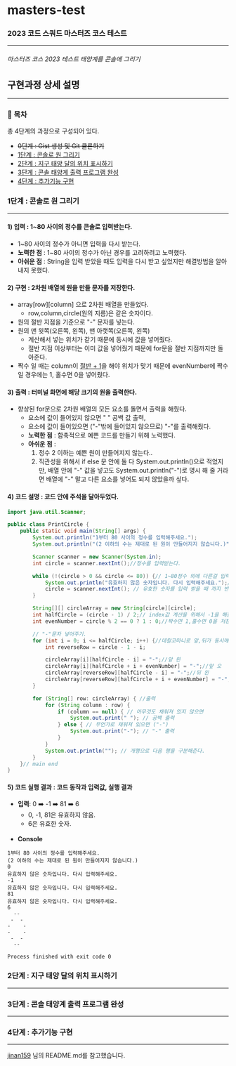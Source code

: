 # masters-test
### 2023 코드 스쿼드 마스터즈 코스 테스트
___
###### 마스터즈 코스 2023 테스트 태양계를 콘솔에 그리기

## 구현과정 상세 설명
____
### 📄 목차
총 4단계의 과정으로 구성되어 있다. <br>
- ~~0단계 : Gist 생성 및 Git 클론하기~~
- [1단계 : 콘솔로 원 그리기](#1단계-:-콘솔로-원-그리기)
- [2단계 : 지구 태양 달의 위치 표시하기](#2단계-:-지구-태양-달의-위치-표시하기)
- [3단계 : 콘솔 태양계 출력 프로그램 완성](#3단계-:-콘솔-태양계-출력-프로그램-완성)
- [4단계 : 추가기능 구현](#4단계-:-추가기능-구현)

### 1단계 : 콘솔로 원 그리기
___
#### 1) 입력 : 1~80 사이의 정수를 콘솔로 입력받는다.
- 1~80 사이의 정수가 아니면 입력을 다시 받는다.
- **노력한 점** : 1~80 사이의 정수가 아닌 경우를 고려하려고 노력했다.
- **아쉬운 점** : String을 입력 받았을 때도 입력을 다시 받고 싶었지만 해결방법을 알아내지 못했다.

#### 2) 구현 : 2차원 배열에 원을 만들 문자를 저장한다.
- array[row][column] 으로 2차원 배열을 만들었다. <br>
  - row,column,circle(원의 지름)은 같은 숫자이다.
- 원의 절반 지점을 기준으로 "-" 문자를 넣는다.
- 원의 맨 윗쪽(오른쪽, 왼쪽), 맨 아랫쪽(오른쪽, 왼쪽)
  - 계산해서 넣는 위치가 같기 때문에 동시에 값을 넣어줬다.
  - 절반 지점 이상부터는 이미 값을 넣어줬기 때문에 for문을 절반 지점까지만 돌아준다.
- 짝수 일 때는 column이 <u>절반 + 1</u>을 해야 위치가 맞기 때문에 evenNumber에 짝수일 경우에는 1, 홀수면 0을 넣어줬다.
#### 3) 출력 : 터미널 화면에 해당 크기의 원을 출력한다.
- 향상된 for문으로 2차원 배열의 모든 요소를 돌면서 출력을 해줬다.
  - 요소에 값이 들어있지 않으면 " " 공백 값 출력,
  - 요소에 값이 들어있으면 ("-"밖에 들어있지 않으므로) "-"를 출력해줬다. <br>
  - **노력한 점** : 함축적으로 예쁜 코드를 만들기 위해 노력했다.
  - **아쉬운 점** : 
    1. 정수 2 이하는 예쁜 원이 만들어지지 않는다..
    2. 직관성을 위해서 if else 문 안에 둘 다 System.out.println()으로 적었지만, 배열 안에 "-" 값을 넣고도 System.out.println("-")로 명시 해 줄 거라면 배열에 "-" 말고 다른 요소를 넣어도 되지 않았을까 싶다.
#### 4) 코드 설명 : 코드 안에 주석을 달아두었다.
````java
import java.util.Scanner;

public class PrintCircle {
    public static void main(String[] args) {
        System.out.println("1부터 80 사이의 정수를 입력해주세요.");
        System.out.println("(2 이하의 수는 제대로 된 원이 만들어지지 않습니다.)");

        Scanner scanner = new Scanner(System.in);
        int circle = scanner.nextInt();//정수를 입력받는다.

        while (!(circle > 0 && circle <= 80)) {// 1~80정수 외에 다른걸 입력 받으면
            System.out.println("유효하지 않은 숫자입니다. 다시 입력해주세요.");//에러 메세지 출력
            circle = scanner.nextInt(); // 유효한 숫자를 입력 받을 때 까지 반복한다.
        }

        String[][] circleArray = new String[circle][circle];
        int halfCircle = (circle - 1) / 2;// index값 계산을 위해서 -1을 해줌.
        int evenNumber = circle % 2 == 0 ? 1 : 0;//짝수면 1,홀수면 0을 저장.

        // "-"문자 넣어주기.
        for (int i = 0; i <= halfCircle; i++) {//데칼코마니로 앞,뒤가 동시에 채워지게 함.
            int reverseRow = circle - 1 - i;

            circleArray[i][halfCircle - i] = "-";//앞 왼
            circleArray[i][halfCircle + i + evenNumber] = "-";//앞 오
            circleArray[reverseRow][halfCircle - i] = "-";//뒤 왼
            circleArray[reverseRow][halfCircle + i + evenNumber] = "-";//뒤 오
        }

        for (String[] row: circleArray) { //출력
            for (String column : row) {
                if (column == null) { // 아무것도 채워져 있지 않으면
                    System.out.print(" "); // 공백 출력
                } else { // 무언가로 채워져 있으면 ("-")
                    System.out.print("-"); // "-" 출력
                }
            }
            System.out.println(""); // 개행으로 다음 행을 구분해준다.
        }
    }// main end
}
````
#### 5) 코드 실행 결과 : 코드 동작과 입력값, 실행 결과
- **입력**: 0 ➡️ -1 ➡️ 81 ➡️ 6 <br>
  - 0, -1, 81은 유효하지 않음.
  - 6은 유효한 숫자.<br><br>
- **Console**

````
1부터 80 사이의 정수를 입력해주세요.
(2 이하의 수는 제대로 된 원이 만들어지지 않습니다.)
0
유효하지 않은 숫자입니다. 다시 입력해주세요.
-1
유효하지 않은 숫자입니다. 다시 입력해주세요.
81
유효하지 않은 숫자입니다. 다시 입력해주세요.
6
  --  
 -  - 
-    -
-    -
 -  - 
  --  

Process finished with exit code 0

````


### 2단계 : 지구 태양 달의 위치 표시하기
___


### 3단계 : 콘솔 태양계 출력 프로그램 완성
___

### 4단계 : 추가기능 구현
___


[jinan159](https://github.com/jinan159/codesquad_2022_sokoban/blob/master/README.md#1-1-4-%EC%A0%84%EC%B2%B4-%EC%86%8C%EC%8A%A4)
님의 README.md를 참고했습니다.